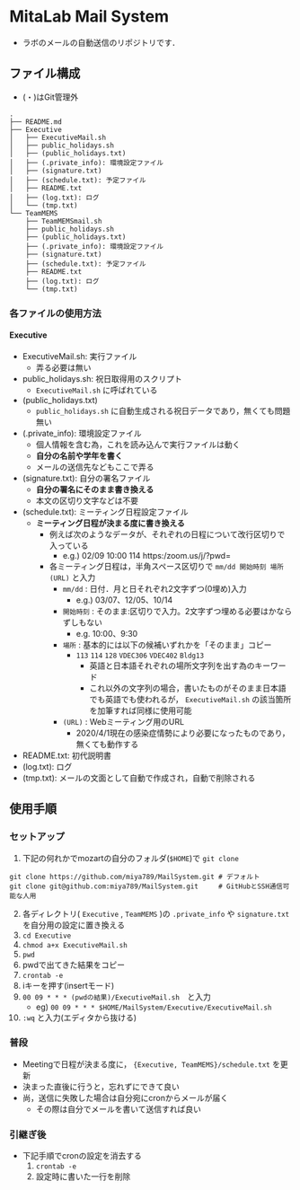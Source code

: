 # MitaLab Mail System
- ラボのメールの自動送信のリポジトリです．

## ファイル構成
- (・)はGit管理外
```
.
├── README.md
├── Executive
│   ├── ExecutiveMail.sh
│   ├── public_holidays.sh
│   ├── (public_holidays.txt)
│   ├── (.private_info): 環境設定ファイル
│   ├── (signature.txt)
│   ├── (schedule.txt): 予定ファイル
│   ├── README.txt
│   ├── (log.txt): ログ
│   └── (tmp.txt)
└── TeamMEMS
    ├── TeamMEMSmail.sh
    ├── public_holidays.sh
    ├── (public_holidays.txt)
    ├── (.private_info): 環境設定ファイル
    ├── (signature.txt)
    ├── (schedule.txt): 予定ファイル
    ├── README.txt
    ├── (log.txt): ログ
    └── (tmp.txt)
```

### 各ファイルの使用方法
#### Executive
- ExecutiveMail.sh: 実行ファイル
  - 弄る必要は無い
- public_holidays.sh: 祝日取得用のスクリプト
  - `ExecutiveMail.sh` に呼ばれている
- (public_holidays.txt)
  - `public_holidays.sh` に自動生成される祝日データであり，無くても問題無い
- (.private_info): 環境設定ファイル
  - 個人情報を含む為，これを読み込んで実行ファイルは動く
  - **自分の名前や学年を書く**
  - メールの送信先などもここで弄る
- (signature.txt): 自分の署名ファイル
  - **自分の署名にそのまま書き換える**
  - 本文の区切り文字などは不要
- (schedule.txt): ミーティング日程設定ファイル
  - **ミーティング日程が決まる度に書き換える**
    - 例えば次のようなデータが、それぞれの日程について改行区切りで入っている
      - e.g.) 02/09 10:00 114 https:/zoom.us/j/<ID>?pwd=<PWD>
    - 各ミーティング日程は，半角スペース区切りで `mm/dd 開始時刻 場所 (URL)` と入力
      - `mm/dd` : 日付．月と日それぞれ2文字ずつ(0埋め)入力
        - e.g.) 03/07、12/05、10/14
      - `開始時刻` : そのまま:区切りで入力。2文字ずつ埋める必要はかならずしもない
        - e.g. 10:00、9:30
      - `場所` : 基本的には以下の候補いずれかを「そのまま」コピー
        - `113` `114` `128` `VDEC306` `VDEC402` `Bldg13`
          - 英語と日本語それぞれの場所文字列を出す為のキーワード
          - これ以外の文字列の場合，書いたものがそのまま日本語でも英語でも使われるが， `ExecutiveMail.sh` の該当箇所を加筆すれば同様に使用可能
      - `(URL)` : Webミーティング用のURL
        - 2020/4/1現在の感染症情勢により必要になったものであり，無くても動作する
- README.txt: 初代説明書
- (log.txt): ログ
- (tmp.txt): メールの文面として自動で作成され，自動で削除される

## 使用手順
### セットアップ
1. 下記の何れかでmozartの自分のフォルダ(`$HOME`)で `git clone`
```
git clone https://github.com/miya789/MailSystem.git # デフォルト
git clone git@github.com:miya789/MailSystem.git     # GitHubとSSH通信可能な人用
```
2. 各ディレクトリ( `Executive` , `TeamMEMS` )の `.private_info` や `signature.txt` を自分用の設定に置き換える
3. `cd Executive`
4. `chmod a+x ExecutiveMail.sh`
5. `pwd`
6. pwdで出てきた結果をコピー
7. `crontab -e`
8.  iキーを押す(insertモード)
9.  `00 09 * * * (pwdの結果)/ExecutiveMail.sh`　と入力
    - eg) `00 09 * * * $HOME/MailSystem/Executive/ExecutiveMail.sh`
10. `:wq` と入力(エディタから抜ける)

### 普段
- Meetingで日程が決まる度に， `{Executive, TeamMEMS}/schedule.txt` を更新
- 決まった直後に行うと，忘れずにできて良い
- 尚，送信に失敗した場合は自分宛にcronからメールが届く
  - その際は自分でメールを書いて送信すれば良い

### 引継ぎ後
- 下記手順でcronの設定を消去する
  1. `crontab -e`
  2. 設定時に書いた一行を削除
